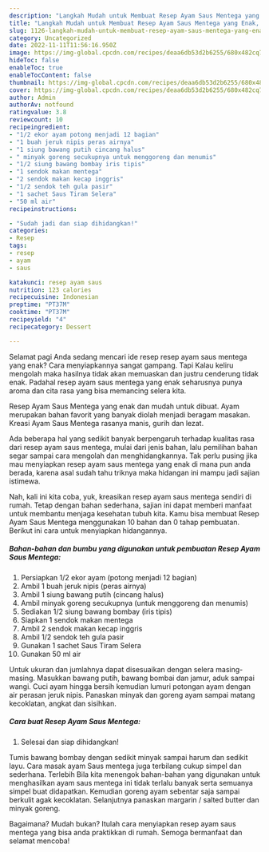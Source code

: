 ```yaml
---
description: "Langkah Mudah untuk Membuat Resep Ayam Saus Mentega yang Enak, Buat Buka Puasa Sempurna"
title: "Langkah Mudah untuk Membuat Resep Ayam Saus Mentega yang Enak, Buat Buka Puasa Sempurna"
slug: 1126-langkah-mudah-untuk-membuat-resep-ayam-saus-mentega-yang-enak-buat-buka-puasa-sempurna
category: Uncategorized
date: 2022-11-11T11:56:16.950Z
image: https://img-global.cpcdn.com/recipes/deaa6db53d2b6255/680x482cq70/resep-ayam-saus-mentega-foto-resep-utama.jpg
hideToc: false
enableToc: true
enableTocContent: false
thumbnail: https://img-global.cpcdn.com/recipes/deaa6db53d2b6255/680x482cq70/resep-ayam-saus-mentega-foto-resep-utama.jpg
cover: https://img-global.cpcdn.com/recipes/deaa6db53d2b6255/680x482cq70/resep-ayam-saus-mentega-foto-resep-utama.jpg
author: Admin
authorAv: notfound
ratingvalue: 3.8
reviewcount: 10
recipeingredient:
- "1/2 ekor ayam potong menjadi 12 bagian"
- "1 buah jeruk nipis peras airnya"
- "1 siung bawang putih cincang halus"
- " minyak goreng secukupnya untuk menggoreng dan menumis"
- "1/2 siung bawang bombay iris tipis"
- "1 sendok makan mentega"
- "2 sendok makan kecap inggris"
- "1/2 sendok teh gula pasir"
- "1 sachet Saus Tiram Selera"
- "50 ml air"
recipeinstructions:

- "Sudah jadi dan siap dihidangkan!"
categories:
- Resep
tags:
- resep
- ayam
- saus

katakunci: resep ayam saus 
nutrition: 123 calories
recipecuisine: Indonesian
preptime: "PT37M"
cooktime: "PT37M"
recipeyield: "4"
recipecategory: Dessert

---
```



Selamat pagi Anda sedang mencari ide resep resep ayam saus mentega yang enak? Cara menyiapkannya sangat gampang. Tapi Kalau keliru mengolah maka hasilnya tidak akan memuaskan dan justru cenderung tidak enak. Padahal resep ayam saus mentega yang enak seharusnya punya aroma dan cita rasa yang bisa memancing selera kita.


Resep Ayam Saus Mentega yang enak dan mudah untuk dibuat. Ayam merupakan bahan favorit yang banyak diolah menjadi beragam masakan. Kreasi Ayam Saus Mentega rasanya manis, gurih dan lezat.

Ada beberapa hal yang sedikit banyak berpengaruh terhadap kualitas rasa dari resep ayam saus mentega, mulai dari jenis bahan, lalu pemilihan bahan segar sampai cara mengolah dan menghidangkannya. Tak perlu pusing jika mau menyiapkan resep ayam saus mentega yang enak di mana pun anda berada, karena asal sudah tahu triknya maka hidangan ini mampu jadi sajian istimewa.


Nah, kali ini kita coba, yuk, kreasikan resep ayam saus mentega sendiri di rumah. Tetap dengan bahan sederhana, sajian ini dapat memberi manfaat untuk membantu menjaga kesehatan tubuh kita. Kamu bisa membuat Resep Ayam Saus Mentega menggunakan 10 bahan dan 0 tahap pembuatan. Berikut ini cara untuk menyiapkan hidangannya.

<!--inarticleads1-->

##### Bahan-bahan dan bumbu yang digunakan untuk pembuatan Resep Ayam Saus Mentega:

1. Persiapkan 1/2 ekor ayam (potong menjadi 12 bagian)
1. Ambil 1 buah jeruk nipis (peras airnya)
1. Ambil 1 siung bawang putih (cincang halus)
1. Ambil  minyak goreng secukupnya (untuk menggoreng dan menumis)
1. Sediakan 1/2 siung bawang bombay (iris tipis)
1. Siapkan 1 sendok makan mentega
1. Ambil 2 sendok makan kecap inggris
1. Ambil 1/2 sendok teh gula pasir
1. Gunakan 1 sachet Saus Tiram Selera
1. Gunakan 50 ml air


Untuk ukuran dan jumlahnya dapat disesuaikan dengan selera masing-masing. Masukkan bawang putih, bawang bombai dan jamur, aduk sampai wangi. Cuci ayam hingga bersih kemudian lumuri potongan ayam dengan air perasan jeruk nipis. Panaskan minyak dan goreng ayam sampai matang kecoklatan, angkat dan sisihkan. 

<!--inarticleads2-->

##### Cara buat Resep Ayam Saus Mentega:


1. Selesai dan siap dihidangkan!

Tumis bawang bombay dengan sedikit minyak sampai harum dan sedikit layu. Cara masak ayam Saus mentega juga terbilang cukup simpel dan sederhana. Terlebih Bila kita menengok bahan-bahan yang digunakan untuk menghasilkan ayam saus mentega ini tidak terlalu banyak serta semuanya simpel buat didapatkan. Kemudian goreng ayam sebentar saja sampai berkulit agak kecoklatan. Selanjutnya panaskan margarin / salted butter dan minyak goreng. 

Bagaimana? Mudah bukan? Itulah cara menyiapkan resep ayam saus mentega yang bisa anda praktikkan di rumah. Semoga bermanfaat dan selamat mencoba!
